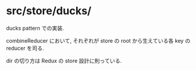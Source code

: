 # src/store/ducks/

ducks pattern での実装.

combineReducer において, それぞれが store の root から生えている各 key の reducer を司る.

dir の切り方は Redux の store 設計に則っている.

